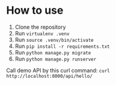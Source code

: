 # How to use

1. Clone the repository
2. Run `virtualenv .venv`
3. Run `source .venv/bin/activate`
4. Run `pip install -r requirements.txt`
5. Run `python manage.py migrate`
6. Run `python manage.py runserver`

Call demo API by this curl command: `curl http://localhost:8000/api/hello/`
